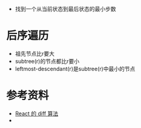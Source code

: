 - 找到一个从当前状态到最后状态的最小步数

# 后序遍历
- 祖先节点比r要大
- subtree(r)的节点都比r要小
- leftmost-descendant(r)是subtree(r)中最小的节点



# 参考资料
- [React 的 diff 算法](http://blog.jobbole.com/73701/)
- 